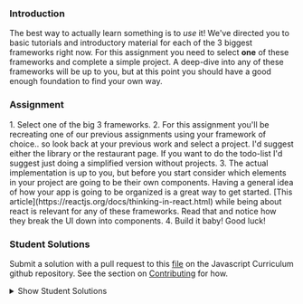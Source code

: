 ### Introduction

The best way to actually learn something is to _use_ it! We've directed you to basic tutorials and introductory material for each of the 3 biggest frameworks right now. For this assignment you need to select **one** of these frameworks and complete a simple project. A deep-dive into any of these frameworks will be up to you, but at this point you should have a good enough foundation to find your own way.

### Assignment

<div class="lesson-content__panel" markdown="1">
1. Select one of the big 3 frameworks.
2. For this assignment you'll be recreating one of our previous assignments using your framework of choice.. so look back at your previous work and select a project.  I'd suggest either the library or the restaurant page.  If you want to do the todo-list I'd suggest just doing a simplified version without projects.
3. The actual implementation is up to you, but before you start consider which elements in your project are going to be their own components.  Having a general idea of how your app is going to be organized is a great way to get started. [This article](https://reactjs.org/docs/thinking-in-react.html) while being about react is relevant for any of these frameworks.  Read that and notice how they break the UI down into components.
4. Build it baby!  Good luck!
</div>

### Student Solutions

Submit a solution with a pull request to this [file](https://github.com/TheOdinProject/curriculum/blob/master/javascript/frameworks/frameworks-project.md) on the Javascript Curriculum github repository. See the section on [Contributing](http://github.com/TheOdinProject/curriculum/blob/master/contributing.md) for how.

<details markdown="block">
  <summary> Show Student Solutions </summary>

- Add your solution below this line! (Be sure to specify which framework and project you've completed!)
* [clavierbulb-green's React Library Solution](https://github.com/clavierbulb-green/React-Library) - [View in Browser](https://clavierbulb-green.github.io/React-Library/)
* [Kevin Vuong's React Library Solution](https://github.com/fffear/react-lib) - [View in Browser](https://fffear.github.io/react-lib/)
* [Braxton Lemmon's React Library Solution](https://github.com/braxtonlemmon/book-library-react) - [View in Browser](https://braxtonlemmon.github.io/book-library-react/)
* [Zakariye Yusuf's React ToDoList Solution](https://github.com/ZYusuf10/timelyRe) - [View in Browser](https://zyusuf10.github.io/timelyRe/)
* [Bollinca's React Library Solution](https://github.com/bollinca/library-react-version) - [View in Browser](https://bollinca.github.io/library-react-version/)
* [Brendaneus' React Library Solution](https://github.com/Brendaneus/the_odin_project/tree/master/javascript/react-library) - [View in Browser](https://theodinprojects.live/courses/javascript/projects/react-library)
* [Martink-rsa's React ToDoList Solution](https://github.com/martink-rsa/ToDoList_React_MUI) - [View in Browser](https://todolist-martink-rsa.netlify.com/)
* [Elias White's Angular Library Solution](https://github.com/elias-white/AngularLibrary) - [View in Browser](https://elias-white.github.io/AngularLibrary/)
* [Igorashs's Vue Solution](https://github.com/igorashs/vue-todo-list) - [View in Browser](https://igorashs.github.io/vue-todo-list/)
* [Bojo's React Solution](https://github.com/BojoZahariev/Restaurant_react) - [View in Browser](https://bojozahariev.github.io/Restaurant_react/)
* [Vedat's React Solution](https://github.com/mvedataydin/react-todo) - [View in Browser](https://mvedataydin.github.io/react-todo/)
* [Solodov's Vue Solution](https://github.com/solodov-dev/todo-vue) - [View in Browser](https://solodov-dev.github.io/todo-vue/)
* [Eljoey's React TodoList Solution](https://github.com/eljoey/React-todo-2) - [View in Browser](https://eljoey.github.io/React-todo-2/)
* [Henry Kirya's Svelte Solution](https://github.com/harrika/library-svelte) - [View in Browser](https://harrika.github.io/library-svelte/)
* [ARaut9's React Library](https://github.com/ARaut9/book_library_react) - [View in Browser](https://araut9.github.io/book_library_react/)
* [Jason McKee's Vue Library](https://github.com/jttmckee/vue-library) - [View in Browser](https://jttmckee.github.io/vue-library/)
* [Andrew's Vue.js Solution](https://github.com/andrewr224/readersite) - [View in Browser](https://andrewr224.github.io/readersite/#/)
* [autumnchris's React Library Solution](https://github.com/autumnchris/reading-list-reactjs) - [View in Browser](https://autumnchris.github.io/reading-list-reactjs)
* [nmac's Solution](https://github.com/nmacawile/ng-to-do-list) - [Angular To-do List](https://ng-to-do-list-239a2.firebaseapp.com)
* [Tamerlan1993's Todo-list Solution](https://github.com/Tamerlan1993/hactktoberfest-2018/tree/master/vuex-todo-app) - [View in browser](https://vuex-todomvc-1.netlify.com/)
* [Luján Fernaud's React book-library Solution](https://github.com/lujanfernaud/react-reading-list) - [View in browser](http://lujanfernaud.com/react-reading-list/)
* [Devon's React todo-list Solution](https://github.com/defitjo/react-todo-app)
* [Alexfuro's React book-library Solution](https://github.com/alexfuro/odin-books-react)
* [Katineto's React todo-list Solution](https://github.com/Katineto/avocado) - [View in browser](https://katineto.github.io/avocado/)
* [Caner Sezgin's Solution](https://github.com/CanerSezgin/TodoList/tree/master/Source%20Codes) - [View in browser](https://canersezgin.github.io/TodoList/)
* [Javier Machin's Solution](https://github.com/Javier-Machin/react-simple-library) - [View in browser](https://javier-machin.github.io/react-simple-library/)
* [Areeba's Vue TodoList Solution](https://github.com/AREEBAISHTIAQ/Todolist) - [View in browser](https://areebaishtiaq.github.io/Todolist/)
* [Taylor J's React TodoList Solution](https://github.com/taylorjohannsen/react-todo) - [View in browser](https://taylorjohannsen.github.io/react-todo/)
* [Halkim44's React Library App Solution](https://github.com/halkim44/react-my-library/tree/master) - [View in browser](https://halkim44.github.io/react-my-library/)
* [Tronerta's Vue Todo-List Solution](https://github.com/Tronerta/vue-todolist) - [View in browser](https://morning-meadow-39929.herokuapp.com)
* [Yash's React Todo-List Solution](https://github.com/yashboura303/todoReact)
* [Kai's React Library Solution](https://github.com/KaiVandivier/library-react) - [View in Browser](https://kaivandivier.github.io/library-react/)
* [Aron's Solution (Restaurant Page)](https://github.com/aronfischer/react_restaurant_page) - [View in Browser](https://aronfischer.github.io/react_restaurant_page/)
* [Emil Dimitrov's React Page](https://github.com/edmtrv/game-page-react) - [View in Browser](https://edmtrv.github.io/game-page-react/) [React Library](https://github.com/edmtrv/game-library-react) - [View in Browser](https://edmtrv.github.io/game-library-react/)
* [Edehlol's React Library Solution](https://github.com/edehlol/react-library) - [View in Browser](https://edehlol.github.io/react-library/)
* [Vorelli's React Library Solution](https://github.com/Vorelli/Angular_Library) - [View in Browser](https://vorelli.github.io/Angular_Library)
* [mmboyce's React Restaurant Page Solution](https://github.com/mmboyce/restaurant-page-react) - [View in Browser](https://mmboyce.github.io/restaurant-page-react/)
</details>
